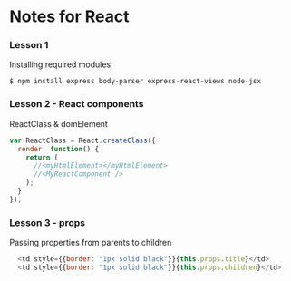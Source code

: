 # Notes for React

### Lesson 1
Installing required modules:
<br/>
```
$ npm install express body-parser express-react-views node-jsx
```

### Lesson 2 - React components
ReactClass & domElement
  ```js
  var ReactClass = React.createClass({
    render: function() {
      return (
        //<myHtmlElement></myHtmlElement>
        //<MyReactComponent />
      );
    }
  });
  ```

### Lesson 3 - props
Passing properties from parents to children
```js
  <td style={{border: "1px solid black"}}{this.props.title}</td>
  <td style={{border: "1px solid black"}}{this.props.children}</td>
```

